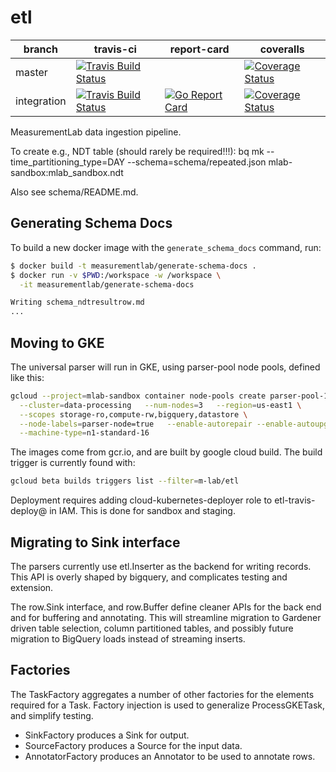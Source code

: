 # etl
| branch | travis-ci | report-card | coveralls |
|--------|-----------|-----------|-------------|
| master | [![Travis Build Status](https://travis-ci.org/m-lab/etl.svg?branch=master)](https://travis-ci.org/m-lab/etl) | | [![Coverage Status](https://coveralls.io/repos/m-lab/etl/badge.svg?branch=master)](https://coveralls.io/github/m-lab/etl?branch=master) |
| integration | [![Travis Build Status](https://travis-ci.org/m-lab/etl.svg?branch=integration)](https://travis-ci.org/m-lab/etl) | [![Go Report Card](https://goreportcard.com/badge/github.com/m-lab/etl)](https://goreportcard.com/report/github.com/m-lab/etl) | [![Coverage Status](https://coveralls.io/repos/m-lab/etl/badge.svg?branch=integration)](https://coveralls.io/github/m-lab/etl?branch=integration) |


MeasurementLab data ingestion pipeline.

To create e.g., NDT table (should rarely be required!!!):
bq mk --time_partitioning_type=DAY --schema=schema/repeated.json mlab-sandbox:mlab_sandbox.ndt

Also see schema/README.md.

## Generating Schema Docs

To build a new docker image with the `generate_schema_docs` command, run:

```sh
$ docker build -t measurementlab/generate-schema-docs .
$ docker run -v $PWD:/workspace -w /workspace \
  -it measurementlab/generate-schema-docs

Writing schema_ndtresultrow.md
...

```

## Moving to GKE

The universal parser will run in GKE, using parser-pool node pools, defined like this:

```sh
gcloud --project=mlab-sandbox container node-pools create parser-pool-1 \
  --cluster=data-processing   --num-nodes=3   --region=us-east1 \
  --scopes storage-ro,compute-rw,bigquery,datastore \
  --node-labels=parser-node=true   --enable-autorepair --enable-autoupgrade \
  --machine-type=n1-standard-16
```

The images come from gcr.io, and are built by google cloud build.  The build
trigger is currently found with:

```sh
gcloud beta builds triggers list --filter=m-lab/etl
```

Deployment requires adding cloud-kubernetes-deployer role to etl-travis-deploy@
in IAM.  This is done for sandbox and staging.

## Migrating to Sink interface

The parsers currently use etl.Inserter as the backend for writing records.
This API is overly shaped by bigquery, and complicates testing and extension.

The row.Sink interface, and row.Buffer define cleaner APIs for the back end
and for buffering and annotating.  This will streamline migration to
Gardener driven table selection, column partitioned tables, and possibly
future migration to BigQuery loads instead of streaming inserts.

## Factories

The TaskFactory aggregates a number of other factories for the elements
required for a Task.  Factory injection is used to generalize
ProcessGKETask, and simplify testing.

* SinkFactory produces a Sink for output.
* SourceFactory produces a Source for the input data.
* AnnotatorFactory produces an Annotator to be used to annotate rows.

